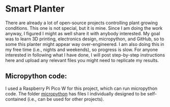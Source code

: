 # Smart Planter

There are already a lot of open-source projects controlling plant growing conditions. This one is not special, but it is mine. Since I am doing the work anyway, I figured I might as well share it with anybody interested. My goal was to learn 3D printing, electronics design, micropython,  and GitHub, so to some this planter might appear way over-engineered. I am also doing this in my free time (i.e., nights and weekends), so progress is slow. For anyone interested in following what I have done, I will post step-by-step instructions here and upload any relevant files you might need to replicate my results. 


## Micropython code:

I used a Raspberry Pi Pico W for this project, which can run micropython code. The folder [micropython](/micorpython/) has files I individually designed to be self-contained (i.e., can be used for other projects). 